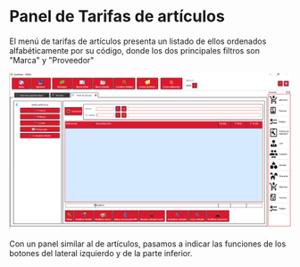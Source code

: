 # Panel de Tarifas de artículos

El menú de tarifas de artículos presenta un listado de ellos ordenados alfabéticamente por su código, donde los dos principales filtros son "Marca" y "Proveedor"

![](../../../../.gitbook/assets/image%20%28359%29.png)

Con un panel similar al de artículos, pasamos a indicar las funciones de los botones del lateral izquierdo y de la parte inferior.

